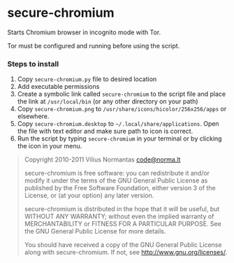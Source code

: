 # secure-chromium

Starts Chromium browser in incognito mode with Tor.

Tor must be configured and running before using the script.

### Steps to install

1. Copy `secure-chromium.py` file to desired location
2. Add executable permissions
3. Create a symbolic link called `secure-chromium` to the script file and place the link at 
`/usr/local/bin` (or any other directory on your path)
4. Copy `secure-chromium.png` to `/usr/share/icons/hicolor/256x256/apps` or elsewhere.
5. Copy `secure-chromium.desktop` to `~/.local/share/applications`. Open the file 
   with text editor and make sure path to icon is correct.
4. Run the script by typing `secure-chromium` in your terminal or by clicking the icon in your menu.



> Copyright 2010-2011 Vilius Normantas <code@norma.lt>
> 
> secure-chromium is free software: you can redistribute it and/or modify it under the terms of the
> GNU General Public License as published by the Free Software Foundation, either version 3 of the
> License, or (at your option) any later version.
> 
> secure-chromium is distributed in the hope that it will be useful, but WITHOUT ANY WARRANTY;
> without even the implied warranty of MERCHANTABILITY or FITNESS FOR A PARTICULAR PURPOSE. See the
> GNU General Public License for more details.
> 
> You should have received a copy of the GNU General Public License along with secure-chromium. If
> not, see <http://www.gnu.org/licenses/>.
